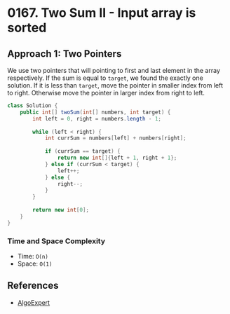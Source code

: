 # 0167. Two Sum II - Input array is sorted

## Approach 1: Two Pointers
We use two pointers that will pointing to first and last element in the array respectively. If the sum is equal to `target`, we found the exactly one solution. If it is less than `target`, move the pointer in smaller index from left to right. Otherwise move the pointer in larger index from right to left.

```Java
class Solution {
    public int[] twoSum(int[] numbers, int target) {
        int left = 0, right = numbers.length - 1;
		
		while (left < right) {
			int currSum = numbers[left] + numbers[right];
			
			if (currSum == target) {
				return new int[]{left + 1, right + 1};
			} else if (currSum < target) {
				left++;
			} else {
				right--;
			}
		}
		
        return new int[0];
    }
}
```

### Time and Space Complexity

- Time: `O(n)`
- Space: `O(1)`

## References
- [AlgoExpert](https://www.algoexpert.io/questions/Two%20Number%20Sum)